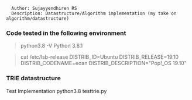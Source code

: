 ```
  Author: Sujayyendhiren RS
  Description: Datastructure/Algorithm implementation (my take on algorithm/datastructure)
```

### Code tested in the following environment

> python3.8 -V
Python 3.8.1

> cat /etc/lsb-release
DISTRIB_ID=Ubuntu
DISTRIB_RELEASE=19.10
DISTRIB_CODENAME=eoan
DISTRIB_DESCRIPTION="Pop!_OS 19.10"

### TRIE datastructure

Test Implementation
python3.8 testtrie.py
